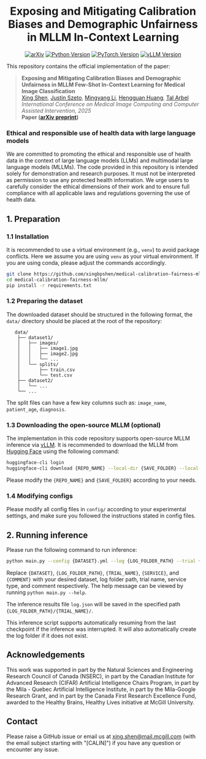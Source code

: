 <h1 align="center">
Exposing and Mitigating Calibration Biases and Demographic Unfairness in MLLM In-Context Learning
</h1>

<p align="center">
  <a href="https://arxiv.org/abs/2506.23298"><img src="https://img.shields.io/badge/arXiv-2506.23298-b31b1b.svg" alt="arXiv"></a>
  <a href="https://www.python.org/"><img src="https://img.shields.io/badge/Python-3.10.11-blue.svg" alt="Python Version"></a>
  <a href="https://pytorch.org/"><img src="https://img.shields.io/badge/PyTorch-2.7.0-de5737.svg" alt="PyTorch Version"></a>
  <a href="https://docs.vllm.ai/en/v0.9.1/"><img src="https://img.shields.io/badge/vLLM-0.9.1-54a0f8.svg" alt="vLLM Version"></a>
</p>

This repository contains the official implementation of the paper:
> __Exposing and Mitigating Calibration Biases and Demographic Unfairness in MLLM Few-Shot In-Context Learning for Medical Image Classification__  
> [Xing Shen](https://scholar.google.com/citations?hl=en&user=U69NqfQAAAAJ), [Justin Szeto](https://scholar.google.com/citations?user=niVJ08oAAAAJ&hl=en), [Mingyang Li](https://scholar.google.com/citations?user=t-yX74gAAAAJ&hl=en), [Hengguan Huang](https://scholar.google.com/citations?hl=en&user=GQm1eZEAAAAJ), [Tal Arbel](https://www.cim.mcgill.ca/~arbel/)  
> _International Conference on Medical Image Computing and Computer Assisted Intervention, 2025_  
> __Paper ([arXiv preprint](https://arxiv.org/abs/2506.23298))__

### Ethical and responsible use of health data with large language models
We are committed to promoting the ethical and responsible use of health data in the context of large language models (LLMs) and multimodal large language models (MLLMs). The code provided in this repository is intended solely for demonstration and research purposes. It must not be interpreted as permission to use any protected health information. We urge users to carefully consider the ethical dimensions of their work and to ensure full compliance with all applicable laws and regulations governing the use of health data.

## 1. Preparation
### 1.1 Installation
It is recommended to use a virtual environment (e.g., `venv`) to avoid package conflicts. Here we assume you are using `venv` as your virtual environment. If you are using conda, please adjust the commands accordingly.
```bash
git clone https://github.com/xingbpshen/medical-calibration-fairness-mllm.git
cd medical-calibration-fairness-mllm/
pip install -r requirements.txt
```
### 1.2 Preparing the dataset
The downloaded dataset should be structured in the following format, the `data/` directory should be placed at the root of the repository:
```
   data/
    ├── dataset1/
    │   ├── images/
    │   │   ├── image1.jpg
    │   │   ├── image2.jpg
    │   │   └── ...
    │   └── splits/
    │       ├── train.csv
    │       └── test.csv
    ├── dataset2/
    │   └── ... 
    └── ...
```
The split files can have a few key columns such as: `image_name`, `patient_age`, `diagnosis`.
### 1.3 Downloading the open-source MLLM (optional)
The implementation in this code repository supports open-source MLLM inference via [vLLM](https://docs.vllm.ai/en/latest/). It is recommended to download the MLLM from [Hugging Face](https://huggingface.co) using the following command:
```bash
huggingface-cli login
huggingface-cli download {REPO_NAME} --local-dir {SAVE_FOLDER} --local-dir-use-symlinks False
```
Please modify the `{REPO_NAME}` and `{SAVE_FOLDER}` according to your needs.
### 1.4 Modifying configs
Please modify all config files in `config/` according to your experimental settings, and make sure you followed the instructions stated in config files.

## 2. Running inference
Please run the following command to run inference:
```bash
python main.py --config {DATASET}.yml --log {LOG_FOLDER_PATH} --trial {TRIAL_NAME} --service {SERVICE} --comment {COMMENT}
```
Replace `{DATASET}`, `{LOG_FOLDER_PATH}`, `{TRIAL_NAME}`, `{SERVICE}`, and `{COMMENT}` with your desired dataset, log folder path, trial name, service type, and comment respectively. The help message can be viewed by running `python main.py --help`.

The inference results file `log.json` will be saved in the specified path `{LOG_FOLDER_PATH}/{TRIAL_NAME}/`.

This inference script supports automatically resuming from the last checkpoint if the inference was interrupted. It will also automatically create the log folder if it does not exist.

## Acknowledgements
This work was supported in part by the Natural Sciences and Engineering Research Council of Canada (NSERC), in part by the Canadian Institute for Advanced Research (CIFAR) Artificial Intelligence Chairs Program, in part by the Mila - Quebec Artificial Intelligence Institute, in part by the Mila-Google Research Grant, and in part by the Canada First Research Excellence Fund, awarded to the Healthy Brains, Healthy Lives initiative at McGill University.

## Contact
Please raise a GitHub issue or email us at <a href="mailto:xing.shen@mail.mcgill.com">xing.shen@mail.mcgill.com</a> (with the email subject starting with "[CALIN]") if you have any question or encounter any issue.
